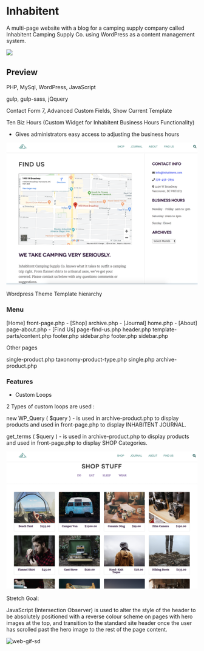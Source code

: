 <h1>Inhabitent</h1>

A multi-page website with a blog for a camping supply company called Inhabitent Camping Supply Co. using WordPress as a content management system.

<img src="screenshots/front-page.png" width=600px>

<h2>Preview</h2>

PHP, MySql, WordPress, JavaScript

gulp, gulp-sass, jQquery


Contact Form 7, Advanced Custom Fields, Show Current Template

Ten Biz Hours (Custom Widget for Inhabitent Business Hours Functionality) 

- Gives administrators easy access to adjusting the business hours

<img src="screenshots/find-us.png" width=600px>

Wordpress Theme Template hierarchy

<h3>Menu</h3>

[Home] front-page.php  - [Shop] archive.php - [Journal] home.php - [About] page-about.php - [Find Us] page-find-us.php
header.php  template-parts/content.php	footer.php	sidebar.php	footer.php	sidebar.php
 
Other pages

single-product.php	taxonomy-product-type.php  single.php
archive-product.php

<h3>Features</h3>

* Custom Loops

2 Types of custom loops are used :

new WP_Query ( $query ) - is used in archive-product.php to display products and used in front-page.php to display INHABITENT JOURNAL.

get_terms ( $query ) - is used in archive-product.php to display products and used in front-page.php to display SHOP Categories.
 
<img src="screenshots/shop-page.png" width=600px>

Stretch Goal:

JavaScript (Intersection Observer) is used to alter the style of the header to be absolutely positioned with a reverse colour scheme on pages with hero images at the top, and transition to the standard site header once the user has scrolled past the hero image to the rest of the page content.

![web-gif-sd](https://user-images.githubusercontent.com/55861803/69760622-db572f00-1119-11ea-977c-f08e54367ce0.gif)
